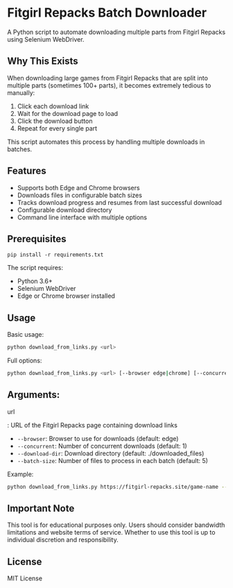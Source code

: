 # Fitgirl Repacks Batch Downloader

A Python script to automate downloading multiple parts from Fitgirl Repacks using Selenium WebDriver.

## Why This Exists

When downloading large games from Fitgirl Repacks that are split into multiple parts (sometimes 100+ parts), it becomes extremely tedious to manually:

1. Click each download link
2. Wait for the download page to load 
3. Click the download button
4. Repeat for every single part

This script automates this process by handling multiple downloads in batches.

## Features

- Supports both Edge and Chrome browsers
- Downloads files in configurable batch sizes
- Tracks download progress and resumes from last successful download
- Configurable download directory
- Command line interface with multiple options

## Prerequisites

```
pip install -r requirements.txt
```

The script requires:
- Python 3.6+
- Selenium WebDriver
- Edge or Chrome browser installed

## Usage

Basic usage:
```bash
python download_from_links.py <url> 
```

Full options:
```bash
python download_from_links.py <url> [--browser edge|chrome] [--concurrent N] [--download-dir DIR] [--batch-size N]
```

Arguments:
- 

url

: URL of the Fitgirl Repacks page containing download links
- `--browser`: Browser to use for downloads (default: edge)
- `--concurrent`: Number of concurrent downloads (default: 1) 
- `--download-dir`: Download directory (default: ./downloaded_files)
- `--batch-size`: Number of files to process in each batch (default: 5)

Example:
```bash
python download_from_links.py https://fitgirl-repacks.site/game-name --browser chrome --download-dir D:\Downloads --batch-size 10
```

## Important Note

This tool is for educational purposes only. Users should consider bandwidth limitations and website terms of service. Whether to use this tool is up to individual discretion and responsibility.

## License

MIT License